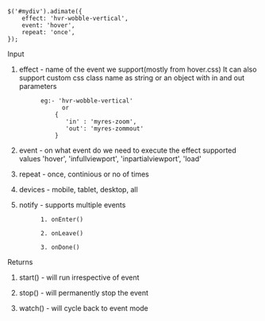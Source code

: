     $('#mydiv').adimate({
        effect: 'hvr-wobble-vertical',
        event: 'hover',
        repeat: 'once',
    });

Input 

1. effect  - name of the event we support(mostly from hover.css)
             It can also support custom css class name as string or 
             an object with in and out parameters 

             eg:- 'hvr-wobble-vertical' 
                   or
                 {
                    'in' : 'myres-zoom',
                    'out': 'myres-zommout'
                 }
2. event   - on what event do we need to execute the effect
             supported values 'hover', 'infullviewport', 'inpartialviewport', 'load'
3. repeat  - once, continious or no of times
4. devices - mobile, tablet, desktop, all
5. notify  - supports multiple events 

             1. onEnter()
             
             2. onLeave()
             
             3. onDone()




Returns

1. start() - will run irrespective of event

2. stop()  - will permanently stop the event

3. watch() - will cycle back to event mode





